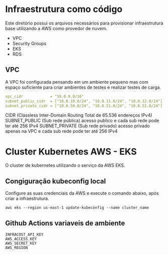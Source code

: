 # Infraestrutura como código

Este diretório possui os arquivos necessários para provisionar infraestrutura base utilizando a AWS como provedor de nuvem.

- VPC
- Security Groups
- EKS
- RDS

## VPC 

A VPC foi configurada pensando em um ambiente pequeno mas com espaço suficiente para criar ambientes de testes e realizar testes de carga.

```yaml
vpc_cidr            = "10.0.0.0/16"
subnet_public_cidr  = ["10.0.10.0/24", "10.0.11.0/24", "10.0.12.0/24"]
subnet_private_cidr = ["10.0.50.0/24", "10.0.51.0/24", "10.0.52.0/24"]
```

CIDR (Classless Inter-Domain Routing Total de 65.536 endereços IPv4)
SUBNET_PUBLIC (Sub rede pública) acesso publico e cada sub rede pode ter até 256 IPv4
SUBNET_PRIVATE (Sub rede privado) acesso privado apenas na VPC e cada sub rede pode ter até 256 IPv4

# Cluster Kubernetes AWS - EKS

O cluster de kubernetes utilizando o serviço da AWS EKS.


## Congiguração kubeconfig local

Configure as suas credenciais da AWS e execute o comando abaixo, após criar a infraestrutura.

```ssh
aws eks --region us-east-1 update-kubeconfig --name cluster_name
```

## Github Actions variaveis de ambiente

```
INFRACOST_API_KEY
AWS_ACCESS_KEY
AWS_SECRET_KEY
AWS_REGION
```